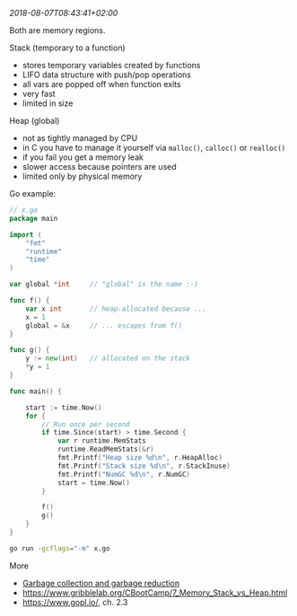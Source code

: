 *2018-08-07T08:43:41+02:00*

Both are memory regions.

Stack (temporary to a function)

* stores temporary variables created by functions
* LIFO data structure with push/pop operations
* all vars are popped off when function exits
* very fast
* limited in size

Heap (global)

* not as tightly managed by CPU
* in C you have to manage it yourself via `malloc()`, `calloc()` or `realloc()`
* if you fail you get a memory leak
* slower access because pointers are used
* limited only by physical memory

Go example:

```go
// x.go
package main

import (
    "fmt"
    "runtime"
    "time"
)

var global *int     // "global" is the name :-)

func f() {
    var x int       // heap-allocated because ...
    x = 1 
    global = &x     // ... escapes from f()
}

func g() {
    y := new(int)   // allocated on the stack
    *y = 1 
}

func main() {

    start := time.Now()
    for {
        // Run once per second
        if time.Since(start) > time.Second {
            var r runtime.MemStats
            runtime.ReadMemStats(&r)
            fmt.Printf("Heap size %d\n", r.HeapAlloc)
            fmt.Printf("Stack size %d\n", r.StackInuse)
            fmt.Printf("NumGC %d\n", r.NumGC)
            start = time.Now()
        }   

        f() 
        g()
    }   
}
```

```sh
go run -gcflags="-m" x.go
```

More

* [Garbage collection and garbage reduction](https://www.safaribooksonline.com/videos/intermediate-go-programming/9781491944073/9781491944073-video234746)
* https://www.gribblelab.org/CBootCamp/7_Memory_Stack_vs_Heap.html
* https://www.gopl.io/, ch. 2.3
